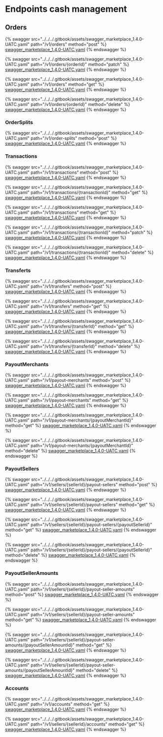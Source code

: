 # Endpoints cash management

## Orders

{% swagger src="../../../.gitbook/assets/swagger_marketplace_1.4.0-UATC.yaml" path="/v1/orders" method="post" %}
[swagger_marketplace_1.4.0-UATC.yaml](../../../.gitbook/assets/swagger_marketplace_1.4.0-UATC.yaml)
{% endswagger %}

{% swagger src="../../../.gitbook/assets/swagger_marketplace_1.4.0-UATC.yaml" path="/v1/orders/{orderId}" method="patch" %}
[swagger_marketplace_1.4.0-UATC.yaml](../../../.gitbook/assets/swagger_marketplace_1.4.0-UATC.yaml)
{% endswagger %}

{% swagger src="../../../.gitbook/assets/swagger_marketplace_1.4.0-UATC.yaml" path="/v1/orders" method="get" %}
[swagger_marketplace_1.4.0-UATC.yaml](../../../.gitbook/assets/swagger_marketplace_1.4.0-UATC.yaml)
{% endswagger %}

{% swagger src="../../../.gitbook/assets/swagger_marketplace_1.4.0-UATC.yaml" path="/v1/orders/{orderId}" method="delete" %}
[swagger_marketplace_1.4.0-UATC.yaml](../../../.gitbook/assets/swagger_marketplace_1.4.0-UATC.yaml)
{% endswagger %}

### OrderSplits

{% swagger src="../../../.gitbook/assets/swagger_marketplace_1.4.0-UATC.yaml" path="/v1/order-splits" method="post" %}
[swagger_marketplace_1.4.0-UATC.yaml](../../../.gitbook/assets/swagger_marketplace_1.4.0-UATC.yaml)
{% endswagger %}

### Transactions

{% swagger src="../../../.gitbook/assets/swagger_marketplace_1.4.0-UATC.yaml" path="/v1/transactions" method="post" %}
[swagger_marketplace_1.4.0-UATC.yaml](../../../.gitbook/assets/swagger_marketplace_1.4.0-UATC.yaml)
{% endswagger %}

{% swagger src="../../../.gitbook/assets/swagger_marketplace_1.4.0-UATC.yaml" path="/v1/transactions/{transactionId}" method="get" %}
[swagger_marketplace_1.4.0-UATC.yaml](../../../.gitbook/assets/swagger_marketplace_1.4.0-UATC.yaml)
{% endswagger %}

{% swagger src="../../../.gitbook/assets/swagger_marketplace_1.4.0-UATC.yaml" path="/v1/transactions" method="get" %}
[swagger_marketplace_1.4.0-UATC.yaml](../../../.gitbook/assets/swagger_marketplace_1.4.0-UATC.yaml)
{% endswagger %}

{% swagger src="../../../.gitbook/assets/swagger_marketplace_1.4.0-UATC.yaml" path="/v1/transactions/{transactionId}" method="patch" %}
[swagger_marketplace_1.4.0-UATC.yaml](../../../.gitbook/assets/swagger_marketplace_1.4.0-UATC.yaml)
{% endswagger %}

{% swagger src="../../../.gitbook/assets/swagger_marketplace_1.4.0-UATC.yaml" path="/v1/transactions/{transactionId}" method="delete" %}
[swagger_marketplace_1.4.0-UATC.yaml](../../../.gitbook/assets/swagger_marketplace_1.4.0-UATC.yaml)
{% endswagger %}

### Transferts

{% swagger src="../../../.gitbook/assets/swagger_marketplace_1.4.0-UATC.yaml" path="/v1/transfers" method="post" %}
[swagger_marketplace_1.4.0-UATC.yaml](../../../.gitbook/assets/swagger_marketplace_1.4.0-UATC.yaml)
{% endswagger %}

{% swagger src="../../../.gitbook/assets/swagger_marketplace_1.4.0-UATC.yaml" path="/v1/transfers" method="get" %}
[swagger_marketplace_1.4.0-UATC.yaml](../../../.gitbook/assets/swagger_marketplace_1.4.0-UATC.yaml)
{% endswagger %}

{% swagger src="../../../.gitbook/assets/swagger_marketplace_1.4.0-UATC.yaml" path="/v1/transfers/{transferId}" method="get" %}
[swagger_marketplace_1.4.0-UATC.yaml](../../../.gitbook/assets/swagger_marketplace_1.4.0-UATC.yaml)
{% endswagger %}

{% swagger src="../../../.gitbook/assets/swagger_marketplace_1.4.0-UATC.yaml" path="/v1/transfers/{transferId}" method="delete" %}
[swagger_marketplace_1.4.0-UATC.yaml](../../../.gitbook/assets/swagger_marketplace_1.4.0-UATC.yaml)
{% endswagger %}

### PayoutMerchants

{% swagger src="../../../.gitbook/assets/swagger_marketplace_1.4.0-UATC.yaml" path="/v1/payout-merchants" method="post" %}
[swagger_marketplace_1.4.0-UATC.yaml](../../../.gitbook/assets/swagger_marketplace_1.4.0-UATC.yaml)
{% endswagger %}

{% swagger src="../../../.gitbook/assets/swagger_marketplace_1.4.0-UATC.yaml" path="/v1/payout-merchants" method="get" %}
[swagger_marketplace_1.4.0-UATC.yaml](../../../.gitbook/assets/swagger_marketplace_1.4.0-UATC.yaml)
{% endswagger %}

{% swagger src="../../../.gitbook/assets/swagger_marketplace_1.4.0-UATC.yaml" path="/v1/payout-merchants/{payoutMerchantId}" method="get" %}
[swagger_marketplace_1.4.0-UATC.yaml](../../../.gitbook/assets/swagger_marketplace_1.4.0-UATC.yaml)
{% endswagger %}

{% swagger src="../../../.gitbook/assets/swagger_marketplace_1.4.0-UATC.yaml" path="/v1/payout-merchants/{payoutMerchantId}" method="delete" %}
[swagger_marketplace_1.4.0-UATC.yaml](../../../.gitbook/assets/swagger_marketplace_1.4.0-UATC.yaml)
{% endswagger %}

### PayoutSellers

{% swagger src="../../../.gitbook/assets/swagger_marketplace_1.4.0-UATC.yaml" path="/v1/sellers/{sellerId}/payout-sellers" method="post" %}
[swagger_marketplace_1.4.0-UATC.yaml](../../../.gitbook/assets/swagger_marketplace_1.4.0-UATC.yaml)
{% endswagger %}

{% swagger src="../../../.gitbook/assets/swagger_marketplace_1.4.0-UATC.yaml" path="/v1/sellers/{sellerId}/payout-sellers" method="get" %}
[swagger_marketplace_1.4.0-UATC.yaml](../../../.gitbook/assets/swagger_marketplace_1.4.0-UATC.yaml)
{% endswagger %}

{% swagger src="../../../.gitbook/assets/swagger_marketplace_1.4.0-UATC.yaml" path="/v1/sellers/{sellerId}/payout-sellers/{payoutSellerId}" method="get" %}
[swagger_marketplace_1.4.0-UATC.yaml](../../../.gitbook/assets/swagger_marketplace_1.4.0-UATC.yaml)
{% endswagger %}

{% swagger src="../../../.gitbook/assets/swagger_marketplace_1.4.0-UATC.yaml" path="/v1/sellers/{sellerId}/payout-sellers/{payoutSellerId}" method="delete" %}
[swagger_marketplace_1.4.0-UATC.yaml](../../../.gitbook/assets/swagger_marketplace_1.4.0-UATC.yaml)
{% endswagger %}

### PayoutSellerAmounts

{% swagger src="../../../.gitbook/assets/swagger_marketplace_1.4.0-UATC.yaml" path="/v1/sellers/{sellerId}/payout-seller-amounts" method="post" %}
[swagger_marketplace_1.4.0-UATC.yaml](../../../.gitbook/assets/swagger_marketplace_1.4.0-UATC.yaml)
{% endswagger %}

{% swagger src="../../../.gitbook/assets/swagger_marketplace_1.4.0-UATC.yaml" path="/v1/sellers/{sellerId}/payout-seller-amounts" method="get" %}
[swagger_marketplace_1.4.0-UATC.yaml](../../../.gitbook/assets/swagger_marketplace_1.4.0-UATC.yaml)
{% endswagger %}

{% swagger src="../../../.gitbook/assets/swagger_marketplace_1.4.0-UATC.yaml" path="/v1/sellers/{sellerId}/payout-seller-amounts/{payoutSellerAmountId}" method="get" %}
[swagger_marketplace_1.4.0-UATC.yaml](../../../.gitbook/assets/swagger_marketplace_1.4.0-UATC.yaml)
{% endswagger %}

{% swagger src="../../../.gitbook/assets/swagger_marketplace_1.4.0-UATC.yaml" path="/v1/sellers/{sellerId}/payout-seller-amounts/{payoutSellerAmountId}" method="delete" %}
[swagger_marketplace_1.4.0-UATC.yaml](../../../.gitbook/assets/swagger_marketplace_1.4.0-UATC.yaml)
{% endswagger %}

### Accounts

{% swagger src="../../../.gitbook/assets/swagger_marketplace_1.4.0-UATC.yaml" path="/v1/accounts" method="get" %}
[swagger_marketplace_1.4.0-UATC.yaml](../../../.gitbook/assets/swagger_marketplace_1.4.0-UATC.yaml)
{% endswagger %}

{% swagger src="../../../.gitbook/assets/swagger_marketplace_1.4.0-UATC.yaml" path="/v1/sellers/{sellerId}/accounts" method="get" %}
[swagger_marketplace_1.4.0-UATC.yaml](../../../.gitbook/assets/swagger_marketplace_1.4.0-UATC.yaml)
{% endswagger %}
